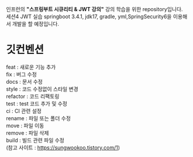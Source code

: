 인프런의 **"스프링부트 시큐리티 & JWT 강의"** 강의 학습을 위한 repository입니다.<br/>
세션4 JWT 실습
springboot 3.4.1, jdk17, gradle, yml,SpringSecurity6을 이용해서 개발을 할 예정입니다.

# 깃컨벤션

feat : 새로운 기능 추가<br/>
fix : 버그 수정<br/>
docs : 문서 수정<br/>
style : 코드 수정없이 스타일 변경<br/>
refactor : 코드 리팩토링<br/>
test : test 코드 추가 및 수정<br/>
ci : CI 관련 설정<br/>
rename : 파일 또는 폴더 수정<br/>
move : 파일 이동<br/>
remove : 파일 삭제<br/>
build : 빌드 관련 파일 수정<br/>
(참고 사이트 : https://sungwookoo.tistory.com/1)<br/>